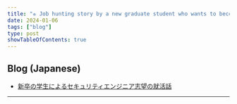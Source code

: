 ```yaml
---
title: "⭐︎ Job hunting story by a new graduate student who wants to become a Security Engineer"
date: 2024-01-06
tags: ["blog"]
type: post
showTableOfContents: true
---
```


## Blog (Japanese)
- [新卒の学生によるセキュリティエンジニア志望の就活話](https://scgajge12.hatenablog.com/entry/student_security_engineer_job)

---
